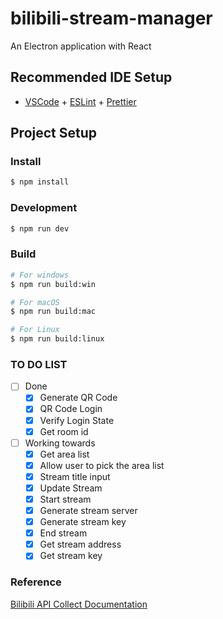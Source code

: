 # bilibili-stream-manager

An Electron application with React

## Recommended IDE Setup

- [VSCode](https://code.visualstudio.com/) + [ESLint](https://marketplace.visualstudio.com/items?itemName=dbaeumer.vscode-eslint) + [Prettier](https://marketplace.visualstudio.com/items?itemName=esbenp.prettier-vscode)

## Project Setup

### Install

```bash
$ npm install
```

### Development

```bash
$ npm run dev
```

### Build

```bash
# For windows
$ npm run build:win

# For macOS
$ npm run build:mac

# For Linux
$ npm run build:linux
```

### TO DO LIST
- [ ] Done
  - [x] Generate QR Code
  - [x] QR Code Login
  - [x] Verify Login State
  - [x] Get room id
- [ ] Working towards
  - [x] Get area list
  - [x] Allow user to pick the area list
  - [x] Stream title input
  - [x] Update Stream
  - [x] Start stream
  - [x] Generate stream server
  - [x] Generate stream key
  - [x] End stream
  - [x] Get stream address
  - [x] Get stream key

### Reference
[Bilibili API Collect Documentation](https://socialsisteryi.github.io/bilibili-API-collect/)

